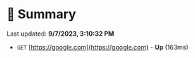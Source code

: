 # 📖 Summary
Last updated: **9/7/2023, 3:10:32 PM**

- `GET` [https://google.com](https://google.com) - **Up** (163ms)
